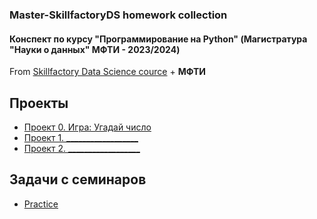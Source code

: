 ### Master-SkillfactoryDS homework collection
#### Конспект по курсу "Программирование на Python" (Магистратура "Науки о данных" МФТИ - 2023/2024)
From [Skillfactory Data Science cource](https://apps.skillfactory.ru/learning) + **МФТИ**

## Проекты
* [Проект 0. Игра: Угадай число](https://github.com/381706-1Mityagina/Master-SkillfactoryDS/tree/master/project_0)
* [Проект 1. __________________](__)
* [Проект 2. __________________](__)

## Задачи с семинаров
* [Practice](https://github.com/381706-1Mityagina/Master-SkillfactoryDS/tree/master/Practice)